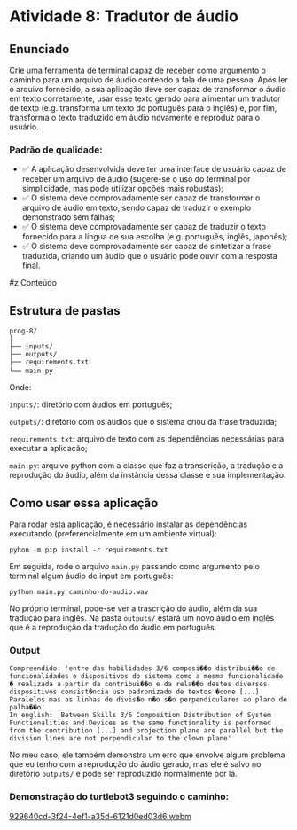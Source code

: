 # Atividade 8: Tradutor de áudio

## Enunciado

Crie uma ferramenta de terminal capaz de receber como argumento o caminho para um arquivo de áudio contendo a fala de uma pessoa. Após ler o arquivo fornecido, a sua aplicação deve ser capaz de transformar o áudio em texto corretamente, usar esse texto gerado para alimentar um tradutor de texto (e.g. transforma um texto do português para o inglês) e, por fim, transforma o texto traduzido em áudio novamente e reproduz para o usuário.

### Padrão de qualidade:

- ✅ A aplicação desenvolvida deve ter uma interface de usuário capaz de receber um arquivo de áudio (sugere-se o uso do terminal por simplicidade, mas pode utilizar opções mais robustas);
- ✅ O sistema deve comprovadamente ser capaz de transformar o arquivo de áudio em texto, sendo capaz de traduzir o exemplo demonstrado sem falhas;
- ✅ O sistema deve comprovadamente ser capaz de traduzir o texto fornecido para a língua de sua escolha (e.g. português, inglês, japonês);
- ✅ O sistema deve comprovadamente ser capaz de sintetizar a frase traduzida, criando um áudio que o usuário pode ouvir com a resposta final.

#z Conteúdo

## Estrutura de pastas
<pre><code>prog-8/
│
├── inputs/
├── outputs/
├── requirements.txt
└── main.py</code> </pre>
Onde:

```inputs/```: diretório com áudios em português;

```outputs/```: diretório com os áudios que o sistema criou da frase traduzida;

```requirements.txt```: arquivo de texto com as dependências necessárias para executar a aplicação;

```main.py```: arquivo python com a classe que faz a transcrição, a tradução e a reprodução do áudio, além da instância dessa classe e sua implementação.

## Como usar essa aplicação

Para rodar esta aplicação, é necessário instalar as dependências executando (preferencialmente em um ambiente virtual):

<pre><code>pyhon -m pip install -r requirements.txt</code></pre>

Em seguida, rode o arquivo ```main.py``` passando como argumento pelo terminal algum áudio de input em português:

<pre><code>python main.py caminho-do-audio.wav</code></pre>

No próprio terminal, pode-se ver a trascrição do áudio, além da sua tradução para inglês. Na pasta ```outputs/``` estará um novo áudio em inglês que é a reprodução da tradução do áudio em português.

### Output

<pre><code>Compreendido: 'entre das habilidades 3/6 composi��o distribui��o de funcionalidades e dispositivos do sistema como a mesma funcionalidade � realizada a partir da contribui��o e da rela��o destes diversos dispositivos consist�ncia uso padronizado de textos �cone [...] Paralelos mas as linhas de divis�o n�o s�o perpendiculares ao plano de palha��o'
In english: 'Between Skills 3/6 Composition Distribution of System Functionalities and Devices as the same functionality is performed from the contribution [...] and projection plane are parallel but the division lines are not perpendicular to the clown plane'</code></pre>

No meu caso, ele também demonstra um erro que envolve algum problema que eu tenho com a reprodução do áudio gerado, mas ele é salvo no diretório ```outputs/``` e pode ser reproduzido normalmente por lá.

### Demonstração do turtlebot3 seguindo o caminho:

[929640cd-3f24-4ef1-a35d-6121d0ed03d6.webm](https://github.com/Lukovsk/Inteli-modulo-8/assets/99260684/3376a306-1e86-450c-9353-e17b55a4894a)

